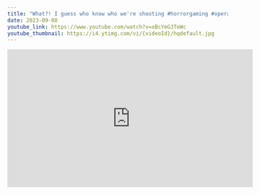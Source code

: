 ```yaml
---
title: "What?! I guess who know who we're shooting #horrorgaming #operatingsystem #retrogaming"
date: 2023-09-08
youtube_link: https://www.youtube.com/watch?v=xBcYeG3TeWc
youtube_thumbnail: https://i4.ytimg.com/vi/{videoId}/hqdefault.jpg
---
```

<iframe width="560" height="315" src="https://www.youtube.com/embed/xBcYeG3TeWc" title="What?! I guess who know who we're shooting #horrorgaming #operatingsystem #retrogaming" frameborder="0" allow="accelerometer; autoplay; clipboard-write; encrypted-media; gyroscope; picture-in-picture; web-share" allowfullscreen></iframe>
